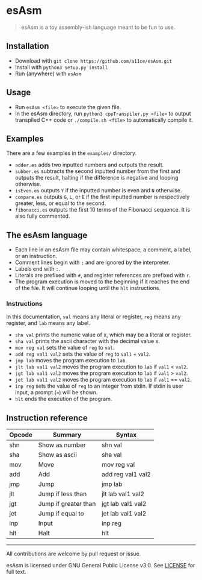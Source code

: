 # esAsm

> esAsm is a toy assembly-ish language meant to be fun to use.

## Installation

- Download with `git clone https://github.com/a11ce/esAsm.git`
- Install with `python3 setup.py install`
- Run (anywhere) with `esAsm`

## Usage

- Run `esAsm <file>` to execute the given file.
- In the esAsm directory, run `python3 cppTranspiler.py <file>` to output transpiled C++ code or `./compile.sh <file>` to automatically compile it.

## Examples

There are a few examples in the `examples/` directory.

- `adder.es` adds two inputted numbers and outputs the result.
- `subber.es` subtracts the second inputted number from the first and outputs the result, halting if the difference is negative and looping otherwise.
- `isEven.es` outputs `Y` if the inputted number is even and `N` otherwise. 
- `compare.es` outputs `G`, `L`, or `E` if the first inputted number is respectively greater, less, or equal to the second.
- `fibonacci.es` outputs the first 10 terms of the Fibonacci sequence. It is also fully commented.

## The esAsm language

- Each line in an esAsm file may contain whitespace, a comment, a label, or an instruction.
- Comment lines begin with `;` and are ignored by the interpreter.
- Labels end with `:`.
- Literals are prefixed with `#`, and register references are prefixed with `r`.
- The program execution is moved to the beginning if it reaches the end of the file. It will continue looping until the `hlt` instructions.

### Instructions

In this documentation, `val` means any literal or register, `reg` means any register, and `lab` means any label.

- `shn val` prints the numeric value of x, which may be a literal or register.
- `sha val` prints the ascii character with the decimal value x.
- `mov reg val` sets the value of `reg` to `val`.
- `add reg val1 val2` sets the value of `reg` to `val1` + `val2`.
- `jmp lab` moves the program execution to `lab`.
- `jlt lab val1 val2` moves the program execution to `lab` if `val1` < `val2`.
- `jgt lab val1 val2` moves the program execution to `lab` if `val1` > `val2`.
- `jet lab val1 val2` moves the program execution to `lab` if `val1` == `val2`.
- `inp reg` sets the value of `reg` to an integer from stdin. If stdin is user input, a prompt (`>`) will be shown.
- `hlt` ends the execution of the program. 

## Instruction reference

|Opcode | Summary              | Syntax
|-------|----------------------|---
|shn    | Show as number       | shn val
|sha    | Show as ascii        | sha val
|mov    | Move                 | mov reg val
|add    | Add                  | add reg val1 val2
|jmp    | Jump                 | jmp lab
|jlt    | Jump if less than    | jlt lab val1 val2
|jgt    | Jump if greater than | jgt lab val1 val2
|jet    | Jump if equal to     | jet lab val1 val2
|inp    | Input                | inp reg
|hlt    | Halt                 | hlt


---

All contributions are welcome by pull request or issue.

esAsm is licensed under GNU General Public License v3.0. See [LICENSE](../master/LICENSE) for full text.